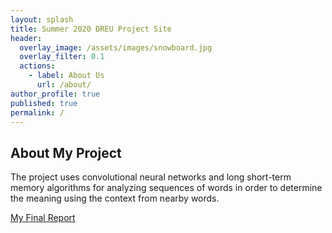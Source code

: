 ```yaml
---
layout: splash
title: Summer 2020 DREU Project Site
header:
  overlay_image: /assets/images/snowboard.jpg
  overlay_filter: 0.1
  actions:
    - label: About Us
      url: /about/
author_profile: true
published: true
permalink: /
---
```


## About My Project

The project uses convolutional neural networks and long short-term memory algorithms for analyzing sequences of words in order to determine the meaning using the context from nearby words.

[My Final Report](files/finalreport.pdf)
